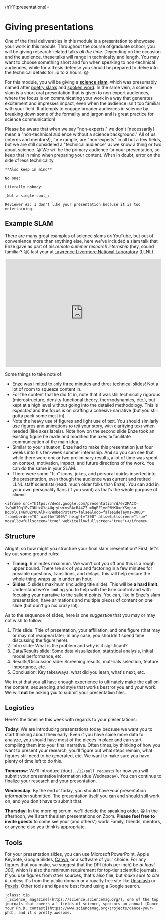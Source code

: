 (h1:11:presentations)=
# Giving presentations

One of the final deliverables in this module is a presentation to showcase your work in this module.
Throughout the course of graduate school, you will be giving research-related talks _all the time_.
Depending on the occasion and the audience, these talks will range in technicality and length.
You may want to choose something short and fun when speaking to non-technical audiences, while for a thesis defense you should be prepared to delve into the technical details for up to 3 hours. 😱

For this module, you will be giving a [**science slam**](https://en.wikipedia.org/wiki/Science_slam), which was presumably named after [poetry slams](https://en.wikipedia.org/wiki/Poetry_slam) and [spoken word](https://en.wikipedia.org/wiki/Spoken_word).
In the same vein, a science slam is a short oral presentation that is given to non-expert audiences, where the focus is on communicating your work in a way that generates excitement and impresses impact, even when the audience isn't too familiar with your field.
It attempts to engage broader audiences in science by breaking down some of the formality and jargon and is great practice for science communication!

Please be aware that when we say "non-experts," we don't [necessarily] mean a "non-technical audience without a science background."
All of us (interns and mentors!), for example, are "non-experts" in all but a few fields, but we are still considered a "technical audience" as we know a thing or two about science. 😜
We will be the primary audience for your presentation, so keep that in mind when preparing your content.
When in doubt, error on the side of less technicality.

```{margin}
**Also keep in mind**

No one:

Literally nobody: 

_Not a single soul_:

Reviewer #2: I don't like your presentation because it is too entertaining.
```



## Example SLAM

There are many great examples of science slams on YouTube, but out of convenience more than anything else, here we've included a slam talk that Enze gave as part of his _remote summer research internship_ (hey, sound familiar? 😉) last year at [Lawrence Livermore National Laboratory](https://www.llnl.gov/) (LLNL).

<div align="center">
    <iframe width="500" height="350" src="https://www.youtube.com/embed/0VJRdJ6JF3o" title="YouTube video player" frameborder="0" allow="accelerometer; autoplay; clipboard-write; encrypted-media; gyroscope; picture-in-picture" allowfullscreen></iframe>
</div>

Some things to take note of:

- Enze was limited to only three minutes and three technical slides!
Not a lot of room to squeeze content in.
- For the content that he did fit in, note that it was still technically rigorous (microstructure, density functional theory, thermodynamics, etc.), but kept at a high level without going into the detailed methodology.
This is _expected_ and the focus is on crafting a cohesive narrative (but you still gotta pack some meat in).
- Note the heavy use of figures and light use of text.
You should similarly use figures and animations to tell your story, with clarifying text when needed (like axes labels).
Note how on the second slide Enze took an existing figure he made and modified the axes to facilitate communication of the main idea.
- Similar to your situation, Enze had to make this presentation just four weeks into his ten-week summer internship.
And so you can see that while there were one or two preliminary results, a lot of time was spent on context, motivation, impact, and future directions of the work.
You can do the same in your SLAM.
- There were some "fun" icons, jokes, and personal quirks inserted into the presentation, even though the audience was current and retired LLNL staff scientists (read: much older folks than Enze).
You can add in your own personality flairs (if you want) as that's the whole purpose of slams!



```{sidebar} Tips for effective presentations
<iframe src="https://docs.google.com/presentation/d/e/2PACX-1vQ4HIOq1EvZ3UUxGYc4UgryLwcmvBArR44Z7_mBgRF1moP6MK8xdYSmpsm-Dq3oluI46nUZr0UAlk-R/embed?start=false&loop=false&delayms=3000" frameborder="0" width="100%" height="300" allowfullscreen="true" mozallowfullscreen="true" webkitallowfullscreen="true"></iframe>
```



## Structure

Alright, so how might you structure your final slam presentation?
First, let's lay out some ground rules:
- **Timing**: 6 minutes maximum.
We won't cut you off and this is a rough upper bound.
There are six of you and factoring in a few minutes for possible questions, transitions, and delays, this will help ensure the whole thing wraps up in under an hour.
- **Slides**: 5 slides maximum (including title slide).
This will be **a hard limit**.
Understand we're limiting you to help with the time control and with focusing your narrative to the salient points.
You can, like in Enze's slam presentation, have animations and multiple pieces of content on one slide (but don't go _too_ crazy lol).

As to the sequence of slides, here is one _suggestion_ that you may or may not wish to follow:
1. Title slide: Title of presentation, your affiliation, and one figure (that may or may not reappear later; in any case, you shouldn't spend time discussing the figure here).
1. Intro slide: What is the problem and why is it significant?
1. Data/Results slide: Some data visualization, statistical analysis, initial model performance, etc.
1. Results/Discussion slide: Screening results, materials selection, feature importance, etc.
1. Conclusion: Key takeaways, what did you learn, what's next, etc.

We trust that you all have enough experience to ultimately make the call on the content, sequencing, and style that works best for you and your work.
We will **not** be asking you to submit your presentation files.



## Logistics

Here's the timeline this week with regards to your presentations:

**Today**: We are introducing presentations today because we want you to start thinking about them early.
Even if you have some more data to analyze, you should have most of the pieces in place and can start compiling them into your final narrative.
Often times, by thinking of how you want to present your research, you'll figure out what steps remain, what figures still need to be generated, etc.
We want to make sure you have plenty of time left to do this.

**Tomorrow**: We'll introduce {doc}`../12/pull_requests` for how you will submit your presentation information (due Wednesday).
You can continue to finalize your research and your presentation.

**Wednesday**: By the end of today, you should have your presentation _information_ submitted. 
The presentation itself you can and should still work on, and you don't have to submit that.

**Thursday**: In the morning scrum, we'll decide the speaking order. 😁
In the afternoon, we'll start the slam presentations on Zoom.
**Please feel free to invite guests** to come see your (and others') work!
Family, friends, mentors, or anyone else you think is appropriate.



## Tools

For your presentation slides, you can use Microsoft PowerPoint, Apple Keynote, Google Slides, [Canva](https://www.canva.com/), or a software of your choice.
For any figures that you make, we suggest that the DPI (dots per inch) be _at least 300_, which is also the minimum requirement for top-tier scientific journals.
If you use figures from other sources, that's also fine, but _make sure to cite it_, unless it's from the public domain or a royalty free site like [Unsplash](https://unsplash.com/) or [Pexels](https://www.pexels.com/royalty-free-images).
Other tools and tips are best found using a Google search.



<!-- ## Have something else in mind?

Traditionally, slam presentations (particularly about data science that involve visualizations) are done with slides, _but_ we understand that scientific communication and creative expression take many forms, so if there's something else you would like to try, feel free to run it by us.
If it can fit into ~6 minutes of live presentation and showcase your research results, then we'll likely be open to the idea. -->


```{admonition} Did you know?
:class: tip
[_Science_ magazine](https://science.sciencemag.org/), one of the top journals that covers all fields of science, sponsors an annual [Dance Your Ph.D. contest](https://www.sciencemag.org/projects/dance-your-phd), and it's pretty awesome.
```

